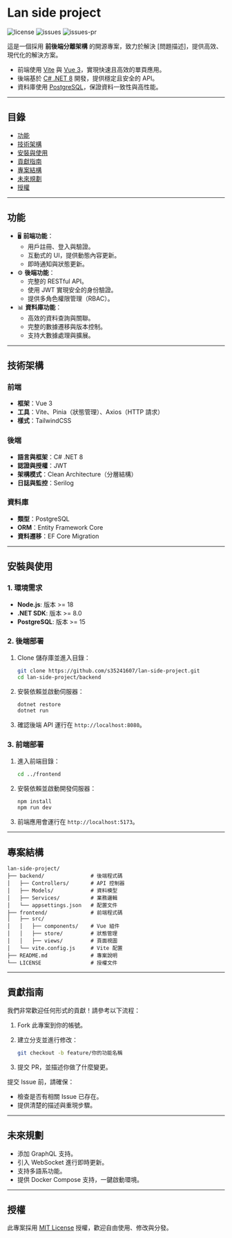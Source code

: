 # **Lan side project**

![license](https://img.shields.io/github/license/s35241607/lan-side-project.svg)
![issues](https://img.shields.io/github/issues/s35241607/lan-side-project.svg)
![issues-pr](https://img.shields.io/github/issues-pr/s35241607/lan-side-project.svg)

這是一個採用 **前後端分離架構** 的開源專案，致力於解決 [問題描述]，提供高效、現代化的解決方案。

-   前端使用 [Vite](https://vitejs.dev/) 與 [Vue 3](https://vuejs.org/)，實現快速且高效的單頁應用。
-   後端基於 [C# .NET 8](https://learn.microsoft.com/en-us/dotnet/) 開發，提供穩定且安全的 API。
-   資料庫使用 [PostgreSQL](https://www.postgresql.org/)，保證資料一致性與高性能。

---

## **目錄**

-   [功能](#功能)
-   [技術架構](#技術架構)
-   [安裝與使用](#安裝與使用)
-   [貢獻指南](#貢獻指南)
-   [專案結構](#專案結構)
-   [未來規劃](#未來規劃)
-   [授權](#授權)

---

## **功能**

-   🖥️ **前端功能**：
    -   用戶註冊、登入與驗證。
    -   互動式的 UI，提供動態內容更新。
    -   即時通知與狀態更新。
-   ⚙️ **後端功能**：
    -   完整的 RESTful API。
    -   使用 JWT 實現安全的身份驗證。
    -   提供多角色權限管理（RBAC）。
-   📊 **資料庫功能**：
    -   高效的資料查詢與關聯。
    -   完整的數據遷移與版本控制。
    -   支持大數據處理與擴展。

---

## **技術架構**

### 前端

-   **框架**：Vue 3
-   **工具**：Vite、Pinia（狀態管理）、Axios（HTTP 請求）
-   **樣式**：TailwindCSS

### 後端

-   **語言與框架**：C# .NET 8
-   **認證與授權**：JWT
-   **架構模式**：Clean Architecture（分層結構）
-   **日誌與監控**：Serilog

### 資料庫

-   **類型**：PostgreSQL
-   **ORM**：Entity Framework Core
-   **資料遷移**：EF Core Migration

---

## **安裝與使用**

### 1. **環境需求**

-   **Node.js**: 版本 >= 18
-   **.NET SDK**: 版本 >= 8.0
-   **PostgreSQL**: 版本 >= 15

### 2. **後端部署**

1. Clone 儲存庫並進入目錄：

    ```bash
    git clone https://github.com/s35241607/lan-side-project.git
    cd lan-side-project/backend

    ```

2. 安裝依賴並啟動伺服器：

    ```bash
    dotnet restore
    dotnet run

    ```

3. 確認後端 API 運行在 `http://localhost:8080`。

### 3. **前端部署**

1. 進入前端目錄：

    ```bash
    cd ../frontend

    ```

2. 安裝依賴並啟動開發伺服器：

    ```bash
    npm install
    npm run dev

    ```

3. 前端應用會運行在 `http://localhost:5173`。

---

## **專案結構**

```
lan-side-project/
├── backend/               # 後端程式碼
│   ├── Controllers/       # API 控制器
│   ├── Models/            # 資料模型
│   ├── Services/          # 業務邏輯
│   └── appsettings.json   # 配置文件
├── frontend/              # 前端程式碼
│   ├── src/
│   │   ├── components/    # Vue 組件
│   │   ├── store/         # 狀態管理
│   │   ├── views/         # 頁面視圖
│   └── vite.config.js     # Vite 配置
├── README.md              # 專案說明
└── LICENSE                # 授權文件

```

---

## **貢獻指南**

我們非常歡迎任何形式的貢獻！請參考以下流程：

1. Fork 此專案到你的帳號。
2. 建立分支並進行修改：

    ```bash
    git checkout -b feature/你的功能名稱

    ```

3. 提交 PR，並描述你做了什麼變更。

提交 Issue 前，請確保：

-   檢查是否有相關 Issue 已存在。
-   提供清楚的描述與重現步驟。

---

## **未來規劃**

-   添加 GraphQL 支持。
-   引入 WebSocket 進行即時更新。
-   支持多語系功能。
-   提供 Docker Compose 支持，一鍵啟動環境。

---

## **授權**

此專案採用 [MIT License](https://github.com/s35241607/lan-side-project/blob/main/LICENSE) 授權，歡迎自由使用、修改與分發。
